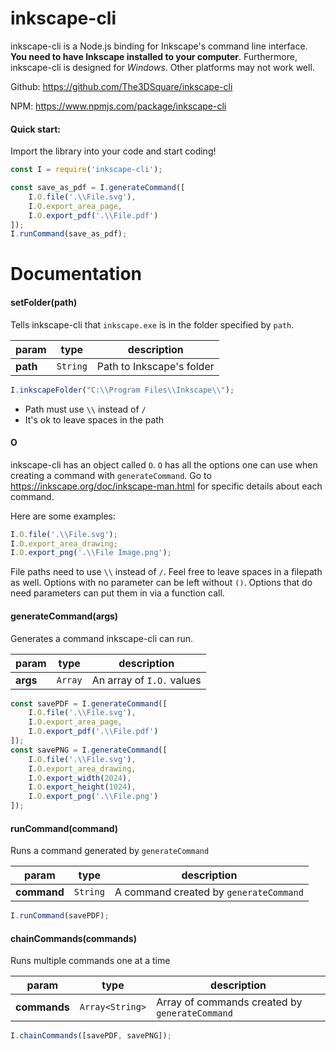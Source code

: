 # inkscape-cli

inkscape-cli is a Node.js binding for Inkscape's command line interface. **You need to have Inkscape installed to your computer**. Furthermore, inkscape-cli is designed for *Windows*. Other platforms may not work well.

Github: https://github.com/The3DSquare/inkscape-cli

NPM: https://www.npmjs.com/package/inkscape-cli

#### Quick start:
Import the library into your code and start coding!

```js
const I = require('inkscape-cli');

const save_as_pdf = I.generateCommand([
    I.O.file('.\\File.svg'),
    I.O.export_area_page,
    I.O.export_pdf('.\\File.pdf')
]);
I.runCommand(save_as_pdf);
```

# Documentation

#### setFolder(path)
Tells inkscape-cli that `inkscape.exe` is in the folder specified by `path`.

param | type | description
--- | --- | ---
**path** | `String` | Path to Inkscape's folder

```js
I.inkscapeFolder("C:\\Program Files\\Inkscape\\");
```
- Path must use `\\` instead of `/`
- It's ok to leave spaces in the path
#### O
inkscape-cli has an object called `O`. `O` has all the options one can use when creating a command with `generateCommand`. Go to https://inkscape.org/doc/inkscape-man.html for specific details about each command. 

Here are some examples:
```js
I.O.file('.\\File.svg');
I.O.export_area_drawing;
I.O.export_png('.\\File Image.png');
```
File paths need to use `\\` instead of `/`. Feel free to leave spaces in a filepath as well.
Options with no parameter can be left without `()`. Options that do need parameters can put them in via a function call.
#### generateCommand(args)
Generates a command inkscape-cli can run.

param | type | description
--- | --- | ---
**args** | `Array` | An array of `I.O.` values

```js
const savePDF = I.generateCommand([
    I.O.file('.\\File.svg'),
    I.O.export_area_page,
    I.O.export_pdf('.\\File.pdf')
]);
const savePNG = I.generateCommand([
    I.O.file('.\\File.svg'),
    I.O.export_area_drawing,
    I.O.export_width(2024),
    I.O.export_height(1024),
    I.O.export_png('.\\File.png')
]);
```

#### runCommand(command)
Runs a command generated by `generateCommand`

param | type | description
--- | --- | ---
**command** | `String` | A command created by `generateCommand`

```js
I.runCommand(savePDF);
```
#### chainCommands(commands)
Runs multiple commands one at a time

param | type | description
--- | --- | ---
**commands** | `Array<String>` | Array of commands created by `generateCommand`
```js
I.chainCommands([savePDF, savePNG]);
```
